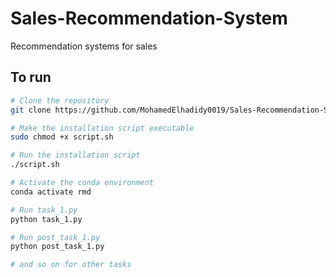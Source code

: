 # Sales-Recommendation-System
Recommendation systems for sales

## To run
```bash
# Clone the repository
git clone https://github.com/MohamedElhadidy0019/Sales-Recommendation-System.git

# Make the installation script executable
sudo chmod +x script.sh

# Run the installation script
./script.sh

# Activate the conda environment
conda activate rmd

# Run task_1.py
python task_1.py

# Run post_task_1.py
python post_task_1.py

# and so on for other tasks
